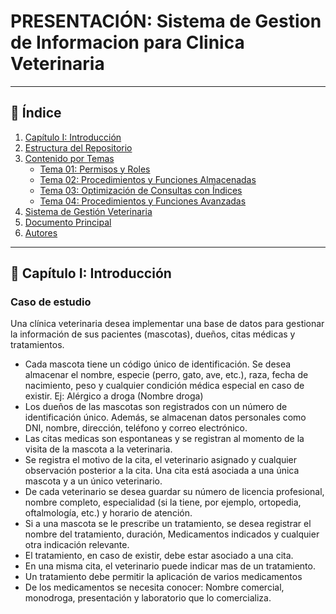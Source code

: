 # PRESENTACIÓN: Sistema de Gestion de Informacion para Clinica Veterinaria

---

## 📖 Índice
1. [Capítulo I: Introducción](#capítulo-i-introducción)
2. [Estructura del Repositorio](#-estructura-del-repositorio)
3. [Contenido por Temas](#-contenido-por-temas)
   - [Tema 01: Permisos y Roles](#tema-01-permisos-y-roles)
   - [Tema 02: Procedimientos y Funciones Almacenadas](#tema-02-procedimientos-y-funciones-almacenadas)
   - [Tema 03: Optimización de Consultas con Índices](#tema-03-optimización-de-consultas-con-índices)
   - [Tema 04: Procedimientos y Funciones Avanzadas](#tema-04-procedimientos-y-funciones-avanzadas)
4. [Sistema de Gestión Veterinaria](#-sistema-de-gestión-veterinaria)
5. [Documento Principal](#-documento-principal)
6. [Autores](#-autores)

---

## 📌 Capítulo I: Introducción

### Caso de estudio
Una clínica veterinaria desea implementar una base de datos para gestionar la información de sus pacientes (mascotas), dueños, citas médicas y tratamientos.

- Cada mascota tiene un código único de identificación. Se desea almacenar el nombre, especie (perro, gato, ave, etc.), raza, fecha de nacimiento, peso y cualquier condición médica especial en caso de existir. Ej: Alérgico a droga (Nombre droga)
- Los dueños de las mascotas son registrados con un número de identificación único. Además, se almacenan datos personales como DNI, nombre, dirección, teléfono y correo electrónico.
- Las citas medicas son espontaneas y se registran al momento de la visita de la mascota a la veterinaria.
- Se registra el motivo de la cita, el veterinario asignado y cualquier observación posterior a la cita. Una cita está asociada a una única mascota y a un único veterinario.
- De cada veterinario se desea guardar su número de licencia profesional, nombre completo, especialidad (si la tiene, por ejemplo, ortopedia, oftalmología, etc.) y horario de atención.
- Si a una mascota se le prescribe un tratamiento, se desea registrar el nombre del tratamiento, duración, Medicamentos indicados y cualquier otra indicación relevante.
- El tratamiento, en caso de existir, debe estar asociado a una cita.
- En una misma cita, el veterinario puede indicar mas de un tratamiento.
- Un tratamiento debe permitir la aplicación de varios medicamentos
- De los medicamentos se necesita conocer: Nombre comercial, monodroga, presentación y laboratorio que lo comercializa.


